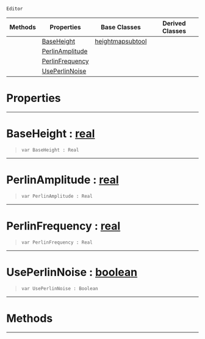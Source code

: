  `Editor`

|Methods|Properties|Base Classes|Derived Classes|
|---|---|---|---|
| |[ BaseHeight](https://github.com/PlasmaEngine/PlasmaDocs/blob/master/code_reference/class_reference/createdestroytool.markdown#baseheight-plasma-engine-d)|[heightmapsubtool](https://github.com/PlasmaEngine/PlasmaDocs/blob/master/code_reference/class_reference/heightmapsubtool.markdown)| |
| |[ PerlinAmplitude](https://github.com/PlasmaEngine/PlasmaDocs/blob/master/code_reference/class_reference/createdestroytool.markdown#perlinamplitude-plasma-eng)| | |
| |[ PerlinFrequency](https://github.com/PlasmaEngine/PlasmaDocs/blob/master/code_reference/class_reference/createdestroytool.markdown#perlinfrequency-plasma-eng)| | |
| |[ UsePerlinNoise](https://github.com/PlasmaEngine/PlasmaDocs/blob/master/code_reference/class_reference/createdestroytool.markdown#useperlinnoise-plasma-engi)| | |


 #  Properties


---  
 #  BaseHeight : [real](https://github.com/PlasmaEngine/PlasmaDocs/blob/master/code_reference/lightning_base_types/real.markdown)

> 
> ``` lang=cpp, name=Lightning
> var BaseHeight : Real


---  
 #  PerlinAmplitude : [real](https://github.com/PlasmaEngine/PlasmaDocs/blob/master/code_reference/lightning_base_types/real.markdown)

> 
> ``` lang=cpp, name=Lightning
> var PerlinAmplitude : Real


---  
 #  PerlinFrequency : [real](https://github.com/PlasmaEngine/PlasmaDocs/blob/master/code_reference/lightning_base_types/real.markdown)

> 
> ``` lang=cpp, name=Lightning
> var PerlinFrequency : Real


---  
 #  UsePerlinNoise : [boolean](https://github.com/PlasmaEngine/PlasmaDocs/blob/master/code_reference/lightning_base_types/boolean.markdown)

> 
> ``` lang=cpp, name=Lightning
> var UsePerlinNoise : Boolean


---  
 #  Methods


---  
 

 